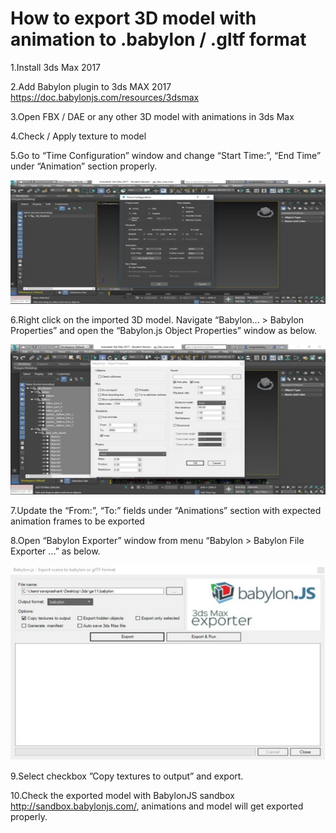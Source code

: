 

# How to export 3D model with animation to .babylon / .gltf format

1.Install 3ds Max 2017

2.Add Babylon plugin to 3ds MAX 2017 
        https://doc.babylonjs.com/resources/3dsmax
        
3.Open FBX / DAE or any other 3D model with animations in 3ds Max

4.Check / Apply texture to model

5.Go to “Time Configuration” window and change “Start Time:”, “End Time” under “Animation” section properly.

![3ds Time Configuration Window](/public/html/img/exporters/3DSMax/time_configuration_window.jpg)

6.Right click on the imported 3D model. Navigate “Babylon... > Babylon Properties” and open the “Babylon.js Object Properties” window as below.

![3ds Babylon Plugin Properties Window](/public/html/img/exporters/3DSMax/3ds_babylon_plugin_properties_window.jpg)

7.Update the “From:”, “To:” fields under “Animations” section with expected animation frames to be exported

8.Open “Babylon Exporter” window from menu “Babylon > Babylon File Exporter ...” as below.

![3ds Babylon Exporter](/public/html/img/exporters/3DSMax/babylon_exporter.jpg)

9.Select checkbox ”Copy textures to output” and export.

10.Check the exported model with BabylonJS sandbox http://sandbox.babylonjs.com/, animations and model will get exported properly.
